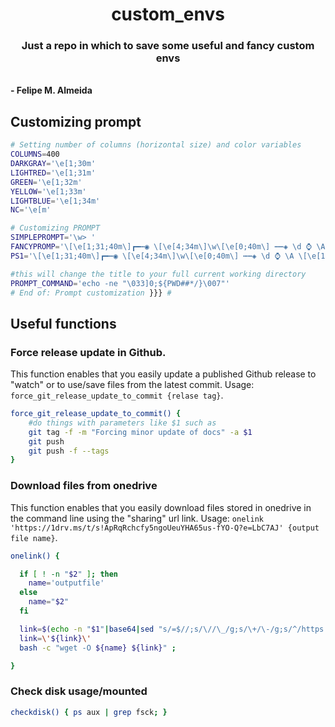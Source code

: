 <p align="center">

  <h1 align="center">custom_envs</h1>

  <p align="center">
    <h3 align="center">Just a repo in which to save some useful and fancy custom envs</h3>
    <br />
    <strong>- Felipe M. Almeida</strong>
    <br />
  </p>
</p>

## Customizing prompt

```bash
# Setting number of columns (horizontal size) and color variables
COLUMNS=400
DARKGRAY='\e[1;30m'
LIGHTRED='\e[1;31m'
GREEN='\e[1;32m'
YELLOW='\e[1;33m'
LIGHTBLUE='\e[1;34m'
NC='\e[m'

# Customizing PROMPT
SIMPLEPROMPT='\w> '
FANCYPROMP='\[\e[1;31;40m\]┏━┅◉ \[\e[4;34m\]\w\[\e[0;40m\] ┅┅◈ \d ⌚ \A \[\e[1;38m\]┅┅◈ \u@\H (\!)\[\e[0m\]\n\[\e[1;31m\]┗━►\[\e[0m\] '
PS1='\[\e[1;31;40m\]┏━┅◉ \[\e[4;34m\]\w\[\e[0;40m\] ┅┅◈ \d ⌚ \A \[\e[1;38m\]┅┅◈ \u@\H (\!)\[\e[0m\]\n\[\e[1;31m\]┗━►\[\e[0m\] '

#this will change the title to your full current working directory
PROMPT_COMMAND='echo -ne "\033]0;${PWD##*/}\007"'
# End of: Prompt customization }}} #
```

## Useful functions

### Force release update in Github.

This function enables that you easily update a published Github release to "watch" or to use/save files from the latest commit. Usage: `force_git_release_update_to_commit {relase tag}`.

```bash
force_git_release_update_to_commit() {
    #do things with parameters like $1 such as
    git tag -f -m "Forcing minor update of docs" -a $1
    git push
    git push -f --tags
}
```

### Download files from onedrive

This function enables that you easily download files stored in onedrive in the command line using the "sharing" url link. Usage: `onelink 'https://1drv.ms/t/s!ApRqRchcfy5ngoUeuYHA65us-fYO-Q?e=LbC7AJ' {output file name}`.

```bash
onelink() {

  if [ ! -n "$2" ]; then
    name='outputfile'
  else
    name="$2"
  fi

  link=$(echo -n "$1"|base64|sed "s/=$//;s/\//\_/g;s/\+/\-/g;s/^/https:\/\/api\.onedrive\.com\/v1\.0\/shares\/u\!/;s/$/\/root\/content/" | head -n 1);
  link=\'${link}\'
  bash -c "wget -O ${name} ${link}" ;

}
```

### Check disk usage/mounted

```bash
checkdisk() { ps aux | grep fsck; }
```
